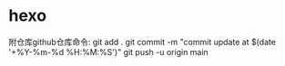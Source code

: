 # hexo

附仓库github仓库命令:
git add .
git commit -m "commit update at $(date '+%Y-%m-%d %H:%M:%S')"
git push -u origin main
